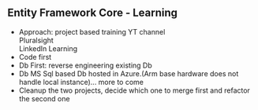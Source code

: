 ## Entity Framework Core - Learning 
- Approach: project based training
  YT channel  
  Pluralsight  
  LinkedIn Learning
- Code first
- Db First: reverse engineering existing Db
- Db MS Sql based Db hosted in Azure.(Arm base hardware does not handle local instance)... more to come
- Cleanup the two projects, decide which one to merge first and refactor the second one
  
  
